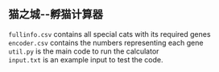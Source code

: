 ## 猫之城--孵猫计算器

`fullinfo.csv` contains all special cats with its required genes\
`encoder.csv` contains the numbers representing each gene\
`util.py` is the main code to run the calculator\
`input.txt` is an example input to test the code.
